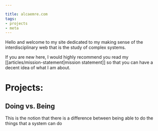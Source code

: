 ```yaml
---

title: alcaemre.com
tags:
- projects
- meta
---
```


Hello and welcome to my site dedicated to my making sense of the interdisciplinary web that is the study of complex systems. 

If you are new here, I would highly recommend you read my [[articles/mission-statement|mission statement]] so that you can have a decent idea of what I am about.

# Projects:
## Doing vs. Being
This is the notion that there is a difference between being able to do the things that a system can do









